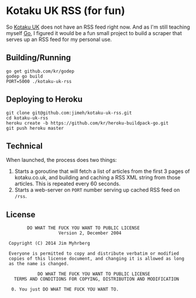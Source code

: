 # Kotaku UK RSS (for fun)

So [Kotaku UK](http://www.kotaku.co.uk) does not have an RSS feed right
now. And as I'm still teaching myself [Go](http://golang.org/), I figured it
would be a fun small project to build a scraper that serves up an RSS feed for
my personal use.

## Building/Running

```
go get github.com/kr/godep
godep go build
PORT=5000 ./kotaku-uk-rss
```

## Deploying to Heroku

```
git clone git@github.com:jimeh/kotaku-uk-rss.git
cd kotaku-uk-rss
heroku create -b https://github.com/kr/heroku-buildpack-go.git
git push heroku master
```

## Technical

When launched, the process does two things:

1. Starts a goroutine that will fetch a list of articles from the first 3
   pages of kotaku.co.uk, and building and caching a RSS XML string from those
   articles. This is repeated every 60 seconds.
2. Starts a web-server on `PORT` number serving up cached RSS feed on `/rss`.

## License

```
        DO WHAT THE FUCK YOU WANT TO PUBLIC LICENSE
                    Version 2, December 2004

 Copyright (C) 2014 Jim Myhrberg

 Everyone is permitted to copy and distribute verbatim or modified
 copies of this license document, and changing it is allowed as long
 as the name is changed.

            DO WHAT THE FUCK YOU WANT TO PUBLIC LICENSE
   TERMS AND CONDITIONS FOR COPYING, DISTRIBUTION AND MODIFICATION

  0. You just DO WHAT THE FUCK YOU WANT TO.
```
